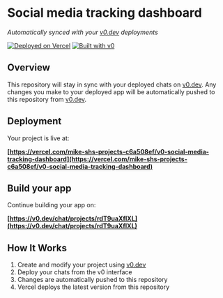 # Social media tracking dashboard

*Automatically synced with your [v0.dev](https://v0.dev) deployments*

[![Deployed on Vercel](https://img.shields.io/badge/Deployed%20on-Vercel-black?style=for-the-badge&logo=vercel)](https://vercel.com/mike-shs-projects-c6a508ef/v0-social-media-tracking-dashboard)
[![Built with v0](https://img.shields.io/badge/Built%20with-v0.dev-black?style=for-the-badge)](https://v0.dev/chat/projects/rdT9uaXflXL)

## Overview

This repository will stay in sync with your deployed chats on [v0.dev](https://v0.dev).
Any changes you make to your deployed app will be automatically pushed to this repository from [v0.dev](https://v0.dev).

## Deployment

Your project is live at:

**[https://vercel.com/mike-shs-projects-c6a508ef/v0-social-media-tracking-dashboard](https://vercel.com/mike-shs-projects-c6a508ef/v0-social-media-tracking-dashboard)**

## Build your app

Continue building your app on:

**[https://v0.dev/chat/projects/rdT9uaXflXL](https://v0.dev/chat/projects/rdT9uaXflXL)**

## How It Works

1. Create and modify your project using [v0.dev](https://v0.dev)
2. Deploy your chats from the v0 interface
3. Changes are automatically pushed to this repository
4. Vercel deploys the latest version from this repository